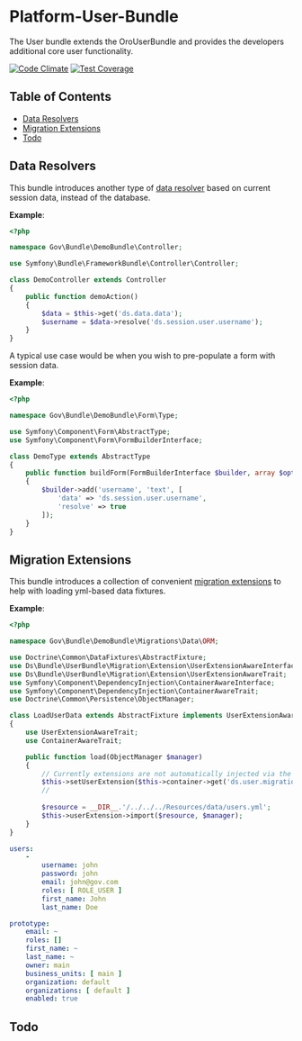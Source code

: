 # Platform-User-Bundle

The User bundle extends the OroUserBundle and provides the developers additional core user functionality. 

[![Code Climate](https://codeclimate.com/github/DigitalState/Platform-User-Bundle/badges/gpa.svg)](https://codeclimate.com/github/DigitalState/Platform-User-Bundle)
[![Test Coverage](https://codeclimate.com/github/DigitalState/Platform-User-Bundle/badges/coverage.svg)](https://codeclimate.com/github/DigitalState/Platform-User-Bundle/coverage)

## Table of Contents

- [Data Resolvers](#data-resolvers)
- [Migration Extensions](#migration-extensions)
- [Todo](#todo)

## Data Resolvers

This bundle introduces another type of [data resolver](https://github.com/DigitalState/Platform-Data-Bundle) based on current session data, instead of the database.

**Example**:

```php
<?php

namespace Gov\Bundle\DemoBundle\Controller;

use Symfony\Bundle\FrameworkBundle\Controller\Controller;

class DemoController extends Controller
{
    public function demoAction()
    {
        $data = $this->get('ds.data.data');
        $username = $data->resolve('ds.session.user.username');
    }
}
```

A typical use case would be when you wish to pre-populate a form with session data.

**Example**:

```php
<?php

namespace Gov\Bundle\DemoBundle\Form\Type;

use Symfony\Component\Form\AbstractType;
use Symfony\Component\Form\FormBuilderInterface;

class DemoType extends AbstractType
{
    public function buildForm(FormBuilderInterface $builder, array $options)
    {
        $builder->add('username', 'text', [
            'data' => 'ds.session.user.username',
            'resolve' => true
        ]);
    }
}
```

## Migration Extensions

This bundle introduces a collection of convenient [migration extensions](Migration/Extension) to help with loading yml-based data fixtures.

**Example**:

```php
<?php

namespace Gov\Bundle\DemoBundle\Migrations\Data\ORM;

use Doctrine\Common\DataFixtures\AbstractFixture;
use Ds\Bundle\UserBundle\Migration\Extension\UserExtensionAwareInterface;
use Ds\Bundle\UserBundle\Migration\Extension\UserExtensionAwareTrait;
use Symfony\Component\DependencyInjection\ContainerAwareInterface;
use Symfony\Component\DependencyInjection\ContainerAwareTrait;
use Doctrine\Common\Persistence\ObjectManager;

class LoadUserData extends AbstractFixture implements UserExtensionAwareInterface, ContainerAwareInterface
{
    use UserExtensionAwareTrait;
    use ContainerAwareTrait;

    public function load(ObjectManager $manager)
    {
        // Currently extensions are not automatically injected via the *AwareInterface.
        $this->setUserExtension($this->container->get('ds.user.migration.extension.user'));
        //
        
        $resource = __DIR__.'/../../../Resources/data/users.yml';
        $this->userExtension->import($resource, $manager);
    }
}
```

```yml
users:
    -
        username: john
        password: john
        email: john@gov.com
        roles: [ ROLE_USER ]
        first_name: John
        last_name: Doe

prototype:
    email: ~
    roles: []
    first_name: ~
    last_name: ~
    owner: main
    business_units: [ main ]
    organization: default
    organizations: [ default ]
    enabled: true
```

## Todo

